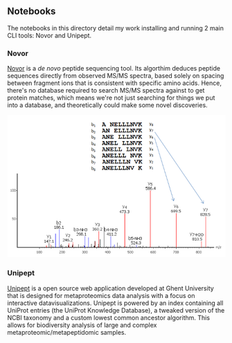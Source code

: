 ## Notebooks ##

The notebooks in this directory detail my work installing and running 2 main CLI tools: Novor and Unipept.


### Novor ####

[Novor](http://www.rapidnovor.com/) is a _de novo_ peptide sequencing tool. Its algorthim deduces peptide sequences directly from observed MS/MS spectra, based solely on spacing between fragment ions that is consistent with specific amino acids.
Hence, there's no database required to search MS/MS spectra against to get protein matches, which means we're not just searching for things we put into a database, and theoretically could make some novel discoveries.

![de novo sequencing](https://raw.githubusercontent.com/MeganEDuffy/FISH-546/master/images/denovo.png)


### Unipept ###

[Unipept](http://unipept.ugent.be/) is a open source web application developed at Ghent University that is designed for metaproteomics data analysis with a focus on interactive datavisualizations.
Unipept is powered by an index containing all UniProt entries (the UniProt Knowledge Database), a tweaked version of the NCBI taxonomy and a custom lowest common ancestor algorithm. This allows for biodiversity analysis of large and complex metaproteomic/metapeptidomic samples.
